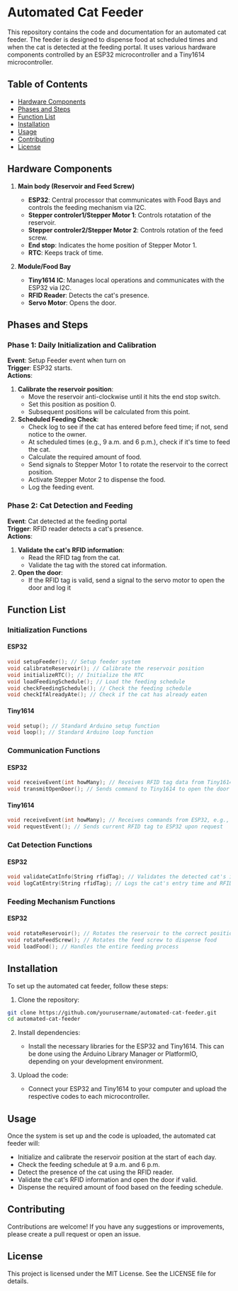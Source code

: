 
# Automated Cat Feeder

This repository contains the code and documentation for an automated cat feeder. The feeder is designed to dispense food at scheduled times and when the cat is detected at the feeding portal. It uses various hardware components controlled by an ESP32 microcontroller and a Tiny1614 microcontroller.

## Table of Contents

- [Hardware Components](#hardware-components)
- [Phases and Steps](#phases-and-steps)
- [Function List](#function-list)
- [Installation](#installation)
- [Usage](#usage)
- [Contributing](#contributing)
- [License](#license)

## Hardware Components

1. **Main body (Reservoir and Feed Screw)**
   - **ESP32**: Central processor that communicates with Food Bays and controls the feeding mechanism via I2C.
   - **Stepper controler1/Stepper Motor 1**: Controls rotatation of the reservoir.
   - **Stepper controler2/Stepper Motor 2**: Controls rotation of the feed screw.
   - **End stop**: Indicates the home position of Stepper Motor 1.
   - **RTC**: Keeps track of time.

2. **Module/Food Bay**
   - **Tiny1614 IC**: Manages local operations and communicates with the ESP32 via I2C.
   - **RFID Reader**: Detects the cat's presence.
   - **Servo Motor**: Opens the door.

## Phases and Steps

### Phase 1: Daily Initialization and Calibration

**Event**: Setup Feeder event when turn on  
**Trigger**: ESP32 starts.  
**Actions**:
1. **Calibrate the reservoir position**:
   - Move the reservoir anti-clockwise until it hits the end stop switch.
   - Set this position as position 0.
   - Subsequent positions will be calculated from this point.
2. **Scheduled Feeding Check**:
   - Check log to see if the cat has entered before feed time; if not, send notice to the owner.
   - At scheduled times (e.g., 9 a.m. and 6 p.m.), check if it's time to feed the cat.
   - Calculate the required amount of food.
   - Send signals to Stepper Motor 1 to rotate the reservoir to the correct position.
   - Activate Stepper Motor 2 to dispense the food.
   - Log the feeding event.

### Phase 2: Cat Detection and Feeding

**Event**: Cat detected at the feeding portal  
**Trigger**: RFID reader detects a cat's presence.  
**Actions**:
1. **Validate the cat's RFID information**:
   - Read the RFID tag from the cat.
   - Validate the tag with the stored cat information.
2. **Open the door**:
   - If the RFID tag is valid, send a signal to the servo motor to open the door and log it

## Function List

### Initialization Functions

#### ESP32
```cpp
void setupFeeder(); // Setup feeder system
void calibrateReservoir(); // Calibrate the reservoir position
void initializeRTC(); // Initialize the RTC
void loadFeedingSchedule(); // Load the feeding schedule
void checkFeedingSchedule(); // Check the feeding schedule
void checkIfAlreadyAte(); // Check if the cat has already eaten
```

#### Tiny1614
```cpp
void setup(); // Standard Arduino setup function
void loop(); // Standard Arduino loop function
```

### Communication Functions

#### ESP32
```cpp
void receiveEvent(int howMany); // Receives RFID tag data from Tiny1614
void transmitOpenDoor(); // Sends command to Tiny1614 to open the door
```

#### Tiny1614
```cpp
void receiveEvent(int howMany); // Receives commands from ESP32, e.g., to open the door
void requestEvent(); // Sends current RFID tag to ESP32 upon request
```

### Cat Detection Functions

#### ESP32
```cpp
void validateCatInfo(String rfidTag); // Validates the detected cat's information
void logCatEntry(String rfidTag); // Logs the cat's entry time and RFID tag information

```

### Feeding Mechanism Functions

#### ESP32
```cpp
void rotateReservoir(); // Rotates the reservoir to the correct position
void rotateFeedScrew(); // Rotates the feed screw to dispense food
void loadFood(); // Handles the entire feeding process
```

## Installation

To set up the automated cat feeder, follow these steps:

1. Clone the repository:

```bash
git clone https://github.com/yourusername/automated-cat-feeder.git
cd automated-cat-feeder
```

2. Install dependencies:
   - Install the necessary libraries for the ESP32 and Tiny1614. This can be done using the Arduino Library Manager or PlatformIO, depending on your development environment.

3. Upload the code:
   - Connect your ESP32 and Tiny1614 to your computer and upload the respective codes to each microcontroller.

## Usage

Once the system is set up and the code is uploaded, the automated cat feeder will:
- Initialize and calibrate the reservoir position at the start of each day.
- Check the feeding schedule at 9 a.m. and 6 p.m.
- Detect the presence of the cat using the RFID reader.
- Validate the cat's RFID information and open the door if valid.
- Dispense the required amount of food based on the feeding schedule.

## Contributing

Contributions are welcome! If you have any suggestions or improvements, please create a pull request or open an issue.

## License

This project is licensed under the MIT License. See the LICENSE file for details.
